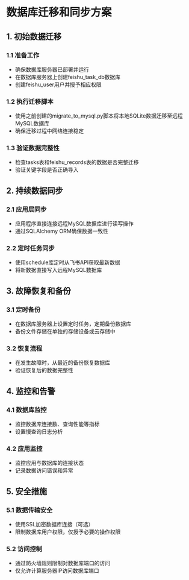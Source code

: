 # 数据库迁移和同步方案

## 1. 初始数据迁移

### 1.1 准备工作
- 确保数据库服务器已部署并运行
- 在数据库服务器上创建feishu_task_db数据库
- 创建feishu_user用户并授予相应权限

### 1.2 执行迁移脚本
- 使用之前创建的migrate_to_mysql.py脚本将本地SQLite数据迁移至远程MySQL数据库
- 确保迁移过程中网络连接稳定

### 1.3 验证数据完整性
- 检查tasks表和feishu_records表的数据是否完整迁移
- 验证关键字段是否正确导入

## 2. 持续数据同步

### 2.1 应用层同步
- 应用程序直接连接远程MySQL数据库进行读写操作
- 通过SQLAlchemy ORM确保数据一致性

### 2.2 定时任务同步
- 使用schedule库定时从飞书API获取最新数据
- 将新数据直接写入远程MySQL数据库

## 3. 故障恢复和备份

### 3.1 定时备份
- 在数据库服务器上设置定时任务，定期备份数据库
- 备份文件存储在单独的存储设备或云存储中

### 3.2 恢复流程
- 在发生故障时，从最近的备份恢复数据库
- 验证恢复后的数据完整性

## 4. 监控和告警

### 4.1 数据库监控
- 监控数据库连接数、查询性能等指标
- 设置慢查询日志分析

### 4.2 应用监控
- 监控应用与数据库的连接状态
- 记录数据访问错误和异常

## 5. 安全措施

### 5.1 数据传输安全
- 使用SSL加密数据库连接（可选）
- 限制数据库用户权限，仅授予必要的操作权限

### 5.2 访问控制
- 通过防火墙规则限制对数据库端口的访问
- 仅允许计算服务器IP访问数据库端口